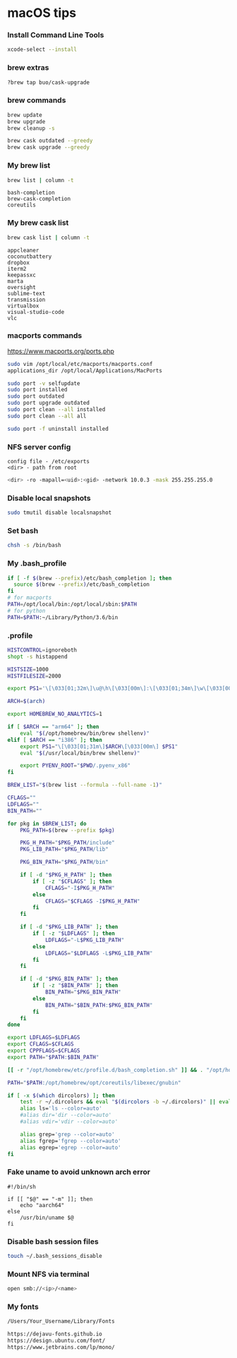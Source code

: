 # macOS tips

### Install Command Line Tools

```bash
xcode-select --install
```

### brew extras

```bash
?brew tap buo/cask-upgrade
```

### brew commands

```bash
brew update
brew upgrade
brew cleanup -s

brew cask outdated --greedy
brew cask upgrade --greedy
```

### My brew list

```bash
brew list | column -t
```

```
bash-completion
brew-cask-completion
coreutils
```

### My brew cask list

```bash
brew cask list | column -t
```

```
appcleaner
coconutbattery
dropbox
iterm2
keepassxc
marta
oversight
sublime-text
transmission
virtualbox
visual-studio-code
vlc
```

### macports commands

https://www.macports.org/ports.php

```bash
sudo vim /opt/local/etc/macports/macports.conf
applications_dir /opt/local/Applications/MacPorts
```

```bash
sudo port -v selfupdate
sudo port installed
sudo port outdated
sudo port upgrade outdated
sudo port clean --all installed
sudo port clean --all all
```
```bash
sudo port -f uninstall installed
```

### NFS server config

```
config file - /etc/exports
<dir> - path from root
```

```bash
<dir> -ro -mapall=<uid>:<gid> -network 10.0.3 -mask 255.255.255.0
```

### Disable local snapshots

```bash
sudo tmutil disable localsnapshot
```

### Set bash

```bash
chsh -s /bin/bash
```

### My .bash_profile

```bash
if [ -f $(brew --prefix)/etc/bash_completion ]; then
  source $(brew --prefix)/etc/bash_completion
fi
# for macports
PATH=/opt/local/bin:/opt/local/sbin:$PATH
# for python
PATH=$PATH:~/Library/Python/3.6/bin
```

### .profile

```bash
HISTCONTROL=ignoreboth
shopt -s histappend

HISTSIZE=1000
HISTFILESIZE=2000

export PS1='\[\033[01;32m\]\u@\h\[\033[00m\]:\[\033[01;34m\]\w\[\033[00m\]\$ '

ARCH=$(arch)

export HOMEBREW_NO_ANALYTICS=1

if [ $ARCH == "arm64" ]; then
    eval "$(/opt/homebrew/bin/brew shellenv)"
elif [ $ARCH == "i386" ]; then
    export PS1="\[\033[01;31m\]$ARCH\[\033[00m\] $PS1"
    eval "$(/usr/local/bin/brew shellenv)"

    export PYENV_ROOT="$PWD/.pyenv_x86"
fi

BREW_LIST="$(brew list --formula --full-name -1)"

CFLAGS=""
LDFLAGS=""
BIN_PATH=""

for pkg in $BREW_LIST; do
    PKG_PATH=$(brew --prefix $pkg)

    PKG_H_PATH="$PKG_PATH/include"
    PKG_LIB_PATH="$PKG_PATH/lib"

    PKG_BIN_PATH="$PKG_PATH/bin"

    if [ -d "$PKG_H_PATH" ]; then
        if [ -z "$CFLAGS" ]; then
            CFLAGS="-I$PKG_H_PATH"
        else
            CFLAGS="$CFLAGS -I$PKG_H_PATH"
        fi
    fi

    if [ -d "$PKG_LIB_PATH" ]; then
        if [ -z "$LDFLAGS" ]; then
            LDFLAGS="-L$PKG_LIB_PATH"
        else
            LDFLAGS="$LDFLAGS -L$PKG_LIB_PATH"
        fi
    fi

    if [ -d "$PKG_BIN_PATH" ]; then
        if [ -z "$BIN_PATH" ]; then
            BIN_PATH="$PKG_BIN_PATH"
        else
            BIN_PATH="$BIN_PATH:$PKG_BIN_PATH"
        fi
    fi
done

export LDFLAGS=$LDFLAGS
export CFLAGS=$CFLAGS
export CPPFLAGS=$CFLAGS
export PATH="$PATH:$BIN_PATH"

[[ -r "/opt/homebrew/etc/profile.d/bash_completion.sh" ]] && . "/opt/homebrew/etc/profile.d/bash_completion.sh"

PATH="$PATH:/opt/homebrew/opt/coreutils/libexec/gnubin"

if [ -x $(which dircolors) ]; then
    test -r ~/.dircolors && eval "$(dircolors -b ~/.dircolors)" || eval "$(dircolors -b)"
    alias ls='ls --color=auto'
    #alias dir='dir --color=auto'
    #alias vdir='vdir --color=auto'

    alias grep='grep --color=auto'
    alias fgrep='fgrep --color=auto'
    alias egrep='egrep --color=auto'
fi
```

### Fake uname to avoid unknown arch error

```
#!/bin/sh

if [[ "$@" == "-m" ]]; then
    echo "aarch64"
else
    /usr/bin/uname $@
fi
```

### Disable bash session files

```bash
touch ~/.bash_sessions_disable
```

### Mount NFS via terminal

```bash
open smb://<ip>/<name>
```

### My fonts

```bash
/Users/Your_Username/Library/Fonts
```
```bash
https://dejavu-fonts.github.io
https://design.ubuntu.com/font/
https://www.jetbrains.com/lp/mono/
```
